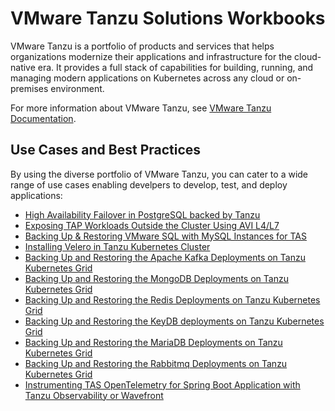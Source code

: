 # VMware Tanzu Solutions Workbooks

VMware Tanzu is a portfolio of products and services that helps organizations modernize their applications and infrastructure for the cloud-native era. It provides a full stack of capabilities for building, running, and managing modern applications on Kubernetes across any cloud or on-premises environment.

For more information about VMware Tanzu, see [VMware Tanzu Documentation](https://docs.vmware.com/en/VMware-Tanzu/index.html).

## Use Cases and Best Practices

By using the diverse portfolio of VMware Tanzu, you can cater to a wide range of use cases enabling develpers to develop, test, and deploy applications:

- [High Availability Failover in PostgreSQL backed by Tanzu](./postgres-sql.md)
- [Exposing TAP Workloads Outside the Cluster Using AVI L4/L7](../solution-workbooks/tap-workloads-avi-l4-l7.md)
- [Backing Up & Restoring VMware SQL with MySQL Instances for TAS](../solution-workbooks/backup-vmwaresql-tas.md)
- [Installing Velero in Tanzu Kubernetes Cluster](../solution-workbooks/velero-with-restic.md)
- [Backing Up and Restoring the Apache Kafka Deployments on Tanzu Kubernetes Grid](../solution-workbooks/kafka-backup.md)
- [Backing Up and Restoring the MongoDB Deployments on Tanzu Kubernetes Grid](../solution-workbooks/mongodb-backup.md)
- [Backing Up and Restoring the Redis Deployments on Tanzu Kubernetes Grid](../solution-workbooks/redis-backup.md)
- [Backing Up and Restoring the KeyDB deployments on Tanzu Kubernetes Grid](../solution-workbooks/keydb-backup.md)
- [Backing Up and Restoring the MariaDB Deployments on Tanzu Kubernetes Grid](../solution-workbooks/mariadb-backup.md)
- [Backing Up and Restoring the Rabbitmq Deployments on Tanzu Kubernetes Grid](../solution-workbooks/rabbitmq-backup.md)
- [Instrumenting TAS OpenTelemetry for Spring Boot Application with Tanzu Observability or Wavefront](../solution-workbooks/TAS-OpenTelemetry-SpringBoot-TO.md)


